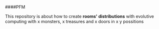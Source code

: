 
####PFM


This repository is about how to create **rooms' distributions** with evolutive computing with x monsters, x treasures and x doors in x y possitions

